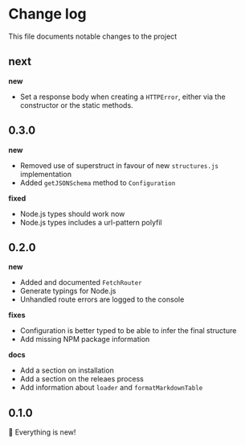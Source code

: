 # Change log

This file documents notable changes to the project

## next

**new**

- Set a response body when creating a `HTTPError`, either via the constructor or the static methods.

## 0.3.0

**new**

- Removed use of superstruct in favour of new `structures.js` implementation
- Added `getJSONSchema` method to `Configuration`

**fixed**

- Node.js types should work now
- Node.js types includes a url-pattern polyfil

## 0.2.0

**new**

- Added and documented `FetchRouter`
- Generate typings for Node.js
- Unhandled route errors are logged to the console

**fixes**

- Configuration is better typed to be able to infer the final structure
- Add missing NPM package information

**docs**

- Add a section on installation
- Add a section on the releaes process
- Add information about `loader` and `formatMarkdownTable`

## 0.1.0

🎉 Everything is new!
